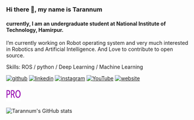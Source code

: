 ### Hi there 👋, my name is Tarannum
#### currently, I am an undergraduate student at National Institute of Technology, Hamirpur.

I’m currently working on Robot operating system and very much interested in Robotics and Artificial Intelligence. And Love to contribute to open source.

Skills: ROS / python / Deep Learning / Machine Learning



[<img src='https://cdn.jsdelivr.net/npm/simple-icons@3.0.1/icons/github.svg' alt='github' height='40'>](https://github.com/tarannum-perween)  [<img src='https://cdn.jsdelivr.net/npm/simple-icons@3.0.1/icons/linkedin.svg' alt='linkedin' height='40'>](https://www.linkedin.com/in/https://www.linkedin.com/in/tarannum03//)  [<img src='https://cdn.jsdelivr.net/npm/simple-icons@3.0.1/icons/instagram.svg' alt='instagram' height='40'>](https://www.instagram.com/https://www.instagram.com/tperween103//)  [<img src='https://cdn.jsdelivr.net/npm/simple-icons@3.0.1/icons/youtube.svg' alt='YouTube' height='40'>](https://www.youtube.com/channel/https://www.youtube.com/channel/UCpdDBBU4c_2ycT-BDL8OtoA)  [<img src='https://cdn.jsdelivr.net/npm/simple-icons@3.0.1/icons/icloud.svg' alt='website' height='40'>](https://tarannum-perween.github.io/)  

<a href='https://github.com/pricing'><img src='https://raw.githubusercontent.com/acervenky/animated-github-badges/master/assets/pro.gif' width='40' height='40'></a> 

![Tarannum's GitHub stats](https://github-readme-stats.vercel.app/api?username=tarannum-perween&show_icons=true&color=dark)  




